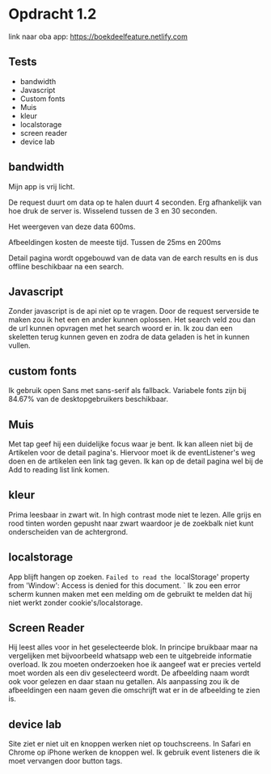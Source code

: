 # Opdracht 1.2

link naar oba app: https://boekdeelfeature.netlify.com

## Tests
- bandwidth
- Javascript
- Custom fonts
- Muis
- kleur
- localstorage
- screen reader
- device lab


## bandwidth

Mijn app is vrij licht. 

De request duurt om data op te halen duurt 4 seconden. Erg afhankelijk van hoe druk de server is. Wisselend tussen de 3 en 30 seconden.

Het weergeven van deze data 600ms.

Afbeeldingen kosten de meeste tijd. Tussen de 25ms en 200ms

Detail pagina wordt opgebouwd van de data van de earch results en is dus offline beschikbaar na een search.

## Javascript

Zonder javascript is de api niet op te vragen. Door de request serverside te maken zou ik het een en ander kunnen oplossen. Het search veld zou dan de url kunnen opvragen
met het search woord er in. Ik zou dan een skeletten terug kunnen geven en zodra de data geladen is het in kunnen vullen. 

## custom fonts

Ik gebruik open Sans met sans-serif als fallback. Variabele fonts zijn bij 84.67% van de desktopgebruikers beschikbaar.


## Muis

Met tap geef hij een duidelijke focus waar je bent. Ik kan alleen niet bij de Artikelen voor de detail pagina's. Hiervoor moet ik de eventListener's weg doen en de artikelen een link tag geven. Ik kan op de detail pagina wel bij de Add to reading list link komen.


## kleur

Prima leesbaar in zwart wit. In high contrast mode niet te lezen. Alle grijs en rood tinten worden gepusht naar zwart waardoor je de zoekbalk niet kunt onderscheiden van de achtergrond.


## localstorage

App blijft hangen op zoeken. `Failed to read the `localStorage' property from 'Window': Access is denied for this document. ` Ik zou een error scherm kunnen maken met een melding om de gebruikt te melden dat hij niet werkt zonder cookie's/localstorage. 

## Screen Reader
Hij leest alles voor in het geselecteerde blok. In principe bruikbaar maar na vergelijken met bijvoorbeeld whatsapp web een te uitgebreide informatie overload. Ik zou moeten onderzoeken hoe ik aangeef wat er precies verteld moet worden als een div geselecteerd wordt. De afbeelding naam wordt ook voor gelezen en daar staan nu getallen. Als aanpassing zou ik de afbeeldingen een naam geven die omschrijft wat er in de afbeelding te zien is.

## device lab
Site ziet er niet uit en knoppen werken niet op touchscreens. In Safari en Chrome op iPhone werken de knoppen wel. Ik gebruik event listeners die ik moet vervangen door button tags.







